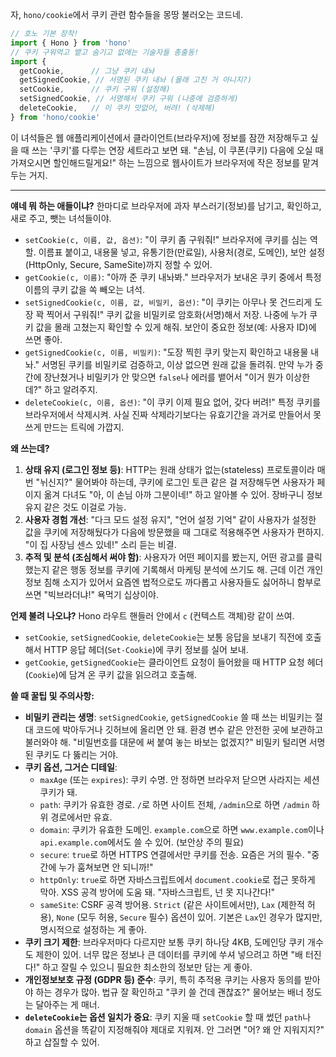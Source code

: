 자, `hono/cookie`에서 쿠키 관련 함수들을 몽땅 불러오는 코드네.

```typescript
// 호노 기본 장착!
import { Hono } from 'hono'
// 쿠키 구워먹고 뱉고 숨기고 없애는 기술자들 총출동!
import {
  getCookie,      // 그냥 쿠키 내놔
  getSignedCookie, // 서명된 쿠키 내놔 (몰래 고친 거 아니지?)
  setCookie,      // 쿠키 구워 (설정해)
  setSignedCookie, // 서명해서 쿠키 구워 (나중에 검증하게)
  deleteCookie,   // 이 쿠키 맛없어, 버려! (삭제해)
} from 'hono/cookie'
```

이 녀석들은 웹 애플리케이션에서 클라이언트(브라우저)에 정보를 잠깐 저장해두고 싶을 때 쓰는 '쿠키'를 다루는 연장 세트라고 보면 돼. "손님, 이 쿠폰(쿠키) 다음에 오실 때 가져오시면 할인해드릴게요!" 하는 느낌으로 웹사이트가 브라우저에 작은 정보를 맡겨두는 거지.

---

**얘네 뭐 하는 애들이냐?**
한마디로 브라우저에 과자 부스러기(정보)를 남기고, 확인하고, 새로 주고, 뺏는 녀석들이야.

*   `setCookie(c, 이름, 값, 옵션)`: "이 쿠키 좀 구워줘!" 브라우저에 쿠키를 심는 역할. 이름표 붙이고, 내용물 넣고, 유통기한(만료일), 사용처(경로, 도메인), 보안 설정(HttpOnly, Secure, SameSite)까지 정할 수 있어.
*   `getCookie(c, 이름)`: "아까 준 쿠키 내놔봐." 브라우저가 보내온 쿠키 중에서 특정 이름의 쿠키 값을 쏙 빼오는 녀석.
*   `setSignedCookie(c, 이름, 값, 비밀키, 옵션)`: "이 쿠키는 아무나 못 건드리게 도장 꽉 찍어서 구워줘!" 쿠키 값을 비밀키로 암호화(서명)해서 저장. 나중에 누가 쿠키 값을 몰래 고쳤는지 확인할 수 있게 해줘. 보안이 중요한 정보(예: 사용자 ID)에 쓰면 좋아.
*   `getSignedCookie(c, 이름, 비밀키)`: "도장 찍힌 쿠키 맞는지 확인하고 내용물 내놔." 서명된 쿠키를 비밀키로 검증하고, 이상 없으면 원래 값을 돌려줘. 만약 누가 중간에 장난쳤거나 비밀키가 안 맞으면 `false`나 에러를 뱉어서 "이거 뭔가 이상한데?" 하고 알려주지.
*   `deleteCookie(c, 이름, 옵션)`: "이 쿠키 이제 필요 없어, 갖다 버려!" 특정 쿠키를 브라우저에서 삭제시켜. 사실 진짜 삭제라기보다는 유효기간을 과거로 만들어서 못 쓰게 만드는 트릭에 가깝지.

**왜 쓰는데?**
1.  **상태 유지 (로그인 정보 등)**: HTTP는 원래 상태가 없는(stateless) 프로토콜이라 매번 "뉘신지?" 물어봐야 하는데, 쿠키에 로그인 토큰 같은 걸 저장해두면 사용자가 페이지 옮겨 다녀도 "아, 이 손님 아까 그분이네!" 하고 알아볼 수 있어. 장바구니 정보 유지 같은 것도 이걸로 가능.
2.  **사용자 경험 개선**: "다크 모드 설정 유지", "언어 설정 기억" 같이 사용자가 설정한 값을 쿠키에 저장해뒀다가 다음에 방문했을 때 그대로 적용해주면 사용자가 편하지. "이 집 사장님 센스 있네!" 소리 듣는 비결.
3.  **추적 및 분석 (조심해서 써야 함)**: 사용자가 어떤 페이지를 봤는지, 어떤 광고를 클릭했는지 같은 행동 정보를 쿠키에 기록해서 마케팅 분석에 쓰기도 해. 근데 이건 개인정보 침해 소지가 있어서 요즘엔 법적으로도 까다롭고 사용자들도 싫어하니 함부로 쓰면 "빅브라더냐!" 욕먹기 십상이야.

**언제 불려 나오냐?**
Hono 라우트 핸들러 안에서 `c` (컨텍스트 객체)랑 같이 쓰여.
*   `setCookie`, `setSignedCookie`, `deleteCookie`는 보통 응답을 보내기 직전에 호출해서 HTTP 응답 헤더(`Set-Cookie`)에 쿠키 정보를 실어 보내.
*   `getCookie`, `getSignedCookie`는 클라이언트 요청이 들어왔을 때 HTTP 요청 헤더(`Cookie`)에 담겨 온 쿠키 값을 읽으려고 호출해.

**쓸 때 꿀팁 및 주의사항:**
*   **비밀키 관리는 생명**: `setSignedCookie`, `getSignedCookie` 쓸 때 쓰는 비밀키는 절대 코드에 박아두거나 깃허브에 올리면 안 돼. 환경 변수 같은 안전한 곳에 보관하고 불러와야 해. "비밀번호를 대문에 써 붙여 놓는 바보는 없겠지?" 비밀키 털리면 서명된 쿠키도 다 뚫리는 거야.
*   **쿠키 옵션, 그거슨 디테일**:
    *   `maxAge` (또는 `expires`): 쿠키 수명. 안 정하면 브라우저 닫으면 사라지는 세션 쿠키가 돼.
    *   `path`: 쿠키가 유효한 경로. `/`로 하면 사이트 전체, `/admin`으로 하면 `/admin` 하위 경로에서만 유효.
    *   `domain`: 쿠키가 유효한 도메인. `example.com`으로 하면 `www.example.com`이나 `api.example.com`에서도 쓸 수 있어. (보안상 주의 필요)
    *   `secure`: `true`로 하면 HTTPS 연결에서만 쿠키를 전송. 요즘은 거의 필수. "중간에 누가 훔쳐보면 안 되니까!"
    *   `httpOnly`: `true`로 하면 자바스크립트에서 `document.cookie`로 접근 못하게 막아. XSS 공격 방어에 도움 돼. "자바스크립트, 넌 못 지나간다!"
    *   `sameSite`: CSRF 공격 방어용. `Strict` (같은 사이트에서만), `Lax` (제한적 허용), `None` (모두 허용, `Secure` 필수) 옵션이 있어. 기본은 `Lax`인 경우가 많지만, 명시적으로 설정하는 게 좋아.
*   **쿠키 크기 제한**: 브라우저마다 다르지만 보통 쿠키 하나당 4KB, 도메인당 쿠키 개수도 제한이 있어. 너무 많은 정보나 큰 데이터를 쿠키에 쑤셔 넣으려고 하면 "배 터진다!" 하고 잘릴 수 있으니 필요한 최소한의 정보만 담는 게 좋아.
*   **개인정보보호 규정 (GDPR 등) 준수**: 쿠키, 특히 추적용 쿠키는 사용자 동의를 받아야 하는 경우가 많아. 법규 잘 확인하고 "쿠키 쓸 건데 괜찮죠?" 물어보는 배너 정도는 달아주는 게 매너.
*   **`deleteCookie`는 옵션 일치가 중요**: 쿠키 지울 때 `setCookie` 할 때 썼던 `path`나 `domain` 옵션을 똑같이 지정해줘야 제대로 지워져. 안 그러면 "어? 왜 안 지워지지?" 하고 삽질할 수 있어.